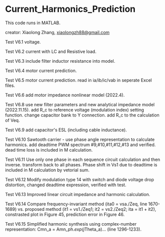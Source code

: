 # Current_Harmonics_Prediction

This code runs in MATLAB.

creator: Xiaolong Zhang, xiaolongzh88@gmail.com

Test V6.1 voltage.

Test V6.2 current with LC and Resistive load.

Test V6.3 include filter inductor resistance into model.

Test V6.4 motor current prediction.

Test V6.5 motor current prediction.
          read in ia/ib/ic/vab in seperate Excel files.
          
Test V6.6 add motor impedance nonlinear model (2022.4).

Test V6.8 use new filter parameters and new analytical impedance model (2022.11.15).
          add R_c to reference voltage (modulation index) setting function.
          change capacitor bank to Y connection.
          add R_c to the calculation of Veq.
          
Test V6.9 add capacitor's ESL (including cable inductance).

Test V6.10 Sawtooth carrier - use phase angle representation to calculate harmonics.
           add deadtime PWM spectrum #9,#10,#11,#12,#13 and verified.
           dead time loss is included in M calculation.
           
Test V6.11 Use only one phase in each sequence circuit calculation and then inverse.
           transform back to all phases.
           Phase shift in Vs1 due to deadtime is included in M calculation by vetorial sum.
           
Test V6.12 Modify modulation type 14 with switch and diode voltage drop distortion, changed deadtime expression, verified with test.

Test V6.13 Improved linear circuit impedance and harmonic calculation.

Test V6.14 Compare frequency-invariant method (ita0 = vsa./Zeq, line 1670-1689) vs. proposed method (it1 = vs1./Zeq1; it2 = vs2./Zeq2; ita = it1 + it2), constrasted plot in Figure 45, prediction error in Figure 46.

Test V6.15 Simplified harmonic synthesis using complex-number representation: Cmn_a = Amn_ph.*exp(j*Theta_a)... (line 1296-1233).
